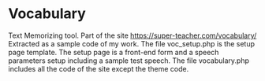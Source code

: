 # Vocabulary
Text Memorizing tool.
Part of the site https://super-teacher.com/vocabulary/
Extracted as a sample code of my work.
The file voc_setup.php is the setup page template. The setup page is a front-end form and a speech parameters setup including a sample test speech.
The file vocabulary.php includes all the code of the site except the theme code.
